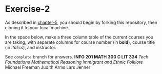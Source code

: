 # Exercise-2

As described in [chapter-5](https://info201-s17.github.io/book/introduction-to-git-and-github.html), you should begin by forking this repository, then cloning it to your local machine.

In the space below, make a three column table of the current courses you are taking, with separate columns for course number (in **bold**), course title (in _italics_), and instructor.

See `complete` branch for answers.
**INFO 201           MATH 300             C LIT 334**
_Tech Foundations    Mathematical Reasoning   Immigrant and Ethnic Folklore_       
 Michael Freeman                Judith Arms     Lars Jenner
